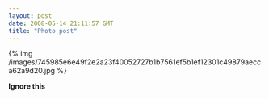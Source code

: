 ```yaml
---
layout: post
date: 2008-05-14 21:11:57 GMT
title: "Photo post"
---
```

{% img /images/745985e6e49f2e2a23f40052727b1b7561ef5b1ef12301c49879aecca62a9d20.jpg %}

<b>Ignore this</b>